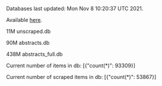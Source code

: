 Databases last updated: Mon Nov  8 10:20:37 UTC 2021. 

Available [here](https://github.com/cbeauhilton/ash-db/releases).

11M	unscraped.db

90M	abstracts.db

438M	abstracts_full.db

Current number of items in db:
[{"count(*)": 93309}]

Current number of scraped items in db:
[{"count(*)": 53867}]

